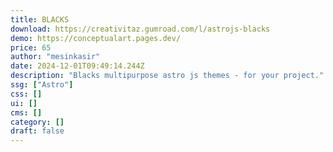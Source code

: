 ```yaml
---
title: BLACKS
download: https://creativitaz.gumroad.com/l/astrojs-blacks
demo: https://conceptualart.pages.dev/
price: 65
author: "mesinkasir"
date: 2024-12-01T09:49:14.244Z
description: "Blacks multipurpose astro js themes - for your project."
ssg: ["Astro"]
css: []
ui: []
cms: []
category: []
draft: false
---
```

